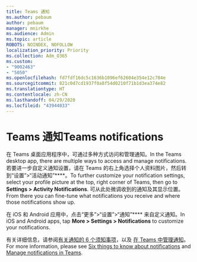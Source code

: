 ```yaml
---
title: Teams 通知
ms.author: pebaum
author: pebaum
manager: mnirkhe
ms.audience: Admin
ms.topic: article
ROBOTS: NOINDEX, NOFOLLOW
localization_priority: Priority
ms.collection: Adm_O365
ms.custom:
- "9002463"
- "5050"
ms.openlocfilehash: fd7fdf16dc5c1636b1096ef62604e354e12c784e
ms.sourcegitcommit: 821c0d7cd1937f0a8f54d0210f71b1d3ea374e82
ms.translationtype: HT
ms.contentlocale: zh-CN
ms.lasthandoff: 04/29/2020
ms.locfileid: "43944033"
---
```

# <a name="teams-notifications"></a><span data-ttu-id="7fecb-102">Teams 通知</span><span class="sxs-lookup"><span data-stu-id="7fecb-102">Teams notifications</span></span>

<span data-ttu-id="7fecb-103">在 Teams 桌面应用程序中，可通过多种方式访问和管理通知。</span><span class="sxs-lookup"><span data-stu-id="7fecb-103">In the Teams desktop app, there are multiple ways to access and manage notifications.</span></span> <span data-ttu-id="7fecb-104">若要进一步自定义通知设置，请在 Teams 的右上角选择个人资料图片，然后转到“设置”>“活动通知”\*\*\*\*。</span><span class="sxs-lookup"><span data-stu-id="7fecb-104">To further customize your notification settings, select your profile picture at the top, right corner of Teams, then go to **Settings > Activity Notifications**.</span></span> <span data-ttu-id="7fecb-105">可从此处微调收到的通知及其显示位置。</span><span class="sxs-lookup"><span data-stu-id="7fecb-105">From there you can fine-tune what notifications you receive and where those notifications show up.</span></span> 

<span data-ttu-id="7fecb-106">在 iOS 和 Android 应用中，点击“更多”>“设置”>“通知”\*\*\*\* 来自定义通知。</span><span class="sxs-lookup"><span data-stu-id="7fecb-106">In iOS and Android apps, tap **More > Settings > Notifications** to customize your notifications.</span></span>

<span data-ttu-id="7fecb-107">有关详细信息，请参阅[有关通知的 6 个须知事项](https://support.microsoft.com/zh-CN/office/six-things-to-know-about-notifications-abb62c60-3d15-4968-b86a-42fea9c22cf4)，以及 [在 Teams 中管理通知](https://support.office.com/article/manage-notifications-in-teams-1cc31834-5fe5-412b-8edb-43fecc78413d#ID0EAABAAA)。</span><span class="sxs-lookup"><span data-stu-id="7fecb-107">For more information, please see [Six things to know about notifications](https://support.microsoft.com/zh-CN/office/six-things-to-know-about-notifications-abb62c60-3d15-4968-b86a-42fea9c22cf4) and [Manage notifications in Teams](https://support.office.com/article/manage-notifications-in-teams-1cc31834-5fe5-412b-8edb-43fecc78413d#ID0EAABAAA).</span></span>
